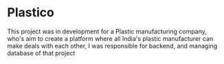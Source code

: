 # Plastico
This project was in development for a Plastic manufacturing company, who's aim to create a platform where all India's plastic manufacturer can make deals with each other, I was responsible for backend, and managing database of that project
